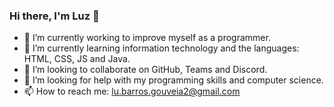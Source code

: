 ### Hi there, I'm Luz 👋

- 🔭 I’m currently working to improve myself as a programmer.
- 🌱 I’m currently learning information technology and the languages: HTML, CSS, JS and Java.
- 👯 I’m looking to collaborate on GitHub, Teams and Discord.
- 🤔 I’m looking for help with my programming skills and computer science.
- 📫 How to reach me: lu.barros.gouveia2@gmail.com
